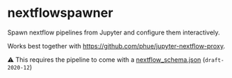 # nextflowspawner

Spawn nextflow pipelines from Jupyter and configure them interactively.

Works best together with https://github.com/phue/jupyter-nextflow-proxy.

:warning: This requires the pipeline to come with a [nextflow_schema.json](https://nextflow-io.github.io/nf-schema/) (`draft-2020-12`)
